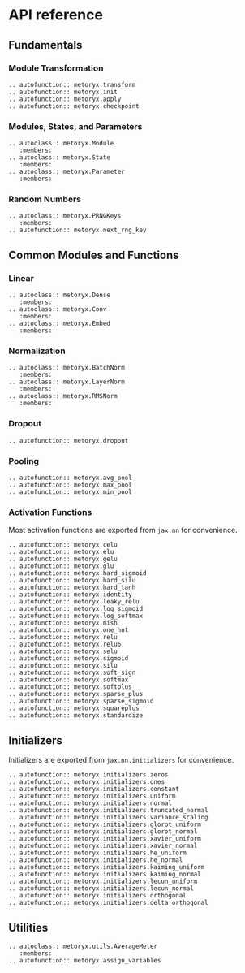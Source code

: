 # API reference

## Fundamentals

### Module Transformation

```{eval-rst}
.. autofunction:: metoryx.transform
.. autofunction:: metoryx.init
.. autofunction:: metoryx.apply
.. autofunction:: metoryx.checkpoint
```

### Modules, States, and Parameters

```{eval-rst}
.. autoclass:: metoryx.Module
   :members:
.. autoclass:: metoryx.State
   :members:
.. autoclass:: metoryx.Parameter
   :members:
```

### Random Numbers

```{eval-rst}
.. autoclass:: metoryx.PRNGKeys
   :members:
.. autofunction:: metoryx.next_rng_key
```

## Common Modules and Functions

### Linear

```{eval-rst}
.. autoclass:: metoryx.Dense
   :members:
.. autoclass:: metoryx.Conv
   :members:
.. autoclass:: metoryx.Embed
   :members:
```

### Normalization

```{eval-rst}
.. autoclass:: metoryx.BatchNorm
   :members:
.. autoclass:: metoryx.LayerNorm
   :members:
.. autoclass:: metoryx.RMSNorm
   :members:
```

### Dropout

```{eval-rst}
.. autofunction:: metoryx.dropout
```

### Pooling

```{eval-rst}
.. autofunction:: metoryx.avg_pool
.. autofunction:: metoryx.max_pool
.. autofunction:: metoryx.min_pool
```

### Activation Functions

Most activation functions are exported from `jax.nn` for convenience.

```{eval-rst}
.. autofunction:: metoryx.celu
.. autofunction:: metoryx.elu
.. autofunction:: metoryx.gelu
.. autofunction:: metoryx.glu
.. autofunction:: metoryx.hard_sigmoid
.. autofunction:: metoryx.hard_silu
.. autofunction:: metoryx.hard_tanh
.. autofunction:: metoryx.identity
.. autofunction:: metoryx.leaky_relu
.. autofunction:: metoryx.log_sigmoid
.. autofunction:: metoryx.log_softmax
.. autofunction:: metoryx.mish
.. autofunction:: metoryx.one_hot
.. autofunction:: metoryx.relu
.. autofunction:: metoryx.relu6
.. autofunction:: metoryx.selu
.. autofunction:: metoryx.sigmoid
.. autofunction:: metoryx.silu
.. autofunction:: metoryx.soft_sign
.. autofunction:: metoryx.softmax
.. autofunction:: metoryx.softplus
.. autofunction:: metoryx.sparse_plus
.. autofunction:: metoryx.sparse_sigmoid
.. autofunction:: metoryx.squareplus
.. autofunction:: metoryx.standardize
```

## Initializers

Initializers are exported from `jax.nn.initializers` for convenience.

```{eval-rst}
.. autofunction:: metoryx.initializers.zeros
.. autofunction:: metoryx.initializers.ones
.. autofunction:: metoryx.initializers.constant
.. autofunction:: metoryx.initializers.uniform
.. autofunction:: metoryx.initializers.normal
.. autofunction:: metoryx.initializers.truncated_normal
.. autofunction:: metoryx.initializers.variance_scaling
.. autofunction:: metoryx.initializers.glorot_uniform
.. autofunction:: metoryx.initializers.glorot_normal
.. autofunction:: metoryx.initializers.xavier_uniform
.. autofunction:: metoryx.initializers.xavier_normal
.. autofunction:: metoryx.initializers.he_uniform
.. autofunction:: metoryx.initializers.he_normal
.. autofunction:: metoryx.initializers.kaiming_uniform
.. autofunction:: metoryx.initializers.kaiming_normal
.. autofunction:: metoryx.initializers.lecun_uniform
.. autofunction:: metoryx.initializers.lecun_normal
.. autofunction:: metoryx.initializers.orthogonal
.. autofunction:: metoryx.initializers.delta_orthogonal
```

## Utilities

```{eval-rst}
.. autoclass:: metoryx.utils.AverageMeter
   :members:
.. autofunction:: metoryx.assign_variables
```
